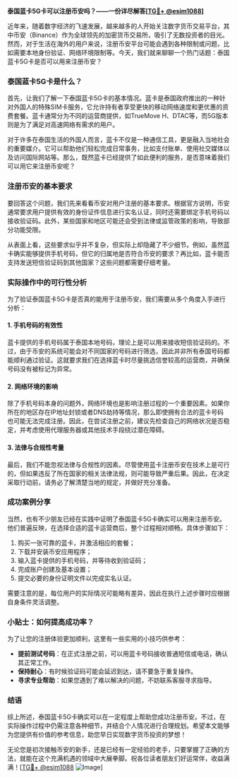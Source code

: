 **泰国蓝卡5G卡可以注册币安吗？——一份详尽解答[[TG💪+ @esim1088](https://t.me/s/esim1088)]**

近年来，随着数字经济的飞速发展，越来越多的人开始关注数字货币交易平台，其中币安（Binance）作为全球领先的加密货币交易所，吸引了无数投资者的目光。然而，对于生活在海外的用户来说，注册币安平台可能会遇到各种限制或问题，比如需要本地身份验证、网络环境限制等。今天，我们就来聊聊一个热门话题：泰国蓝卡5G卡是否可以用来注册币安？

### 泰国蓝卡5G卡是什么？

首先，让我们了解一下泰国蓝卡5G卡的基本情况。蓝卡是泰国政府推出的一种针对外国人的特殊SIM卡服务，它允许持有者享受更快的移动网络速度和更优惠的资费套餐。蓝卡通常分为不同的运营商提供，如TrueMove H、DTAC等，而5G版本则是为了满足对高速网络有需求的用户。

对于许多在泰国生活的外国人而言，蓝卡不仅是一种通信工具，更是融入当地社会的重要媒介。它可以帮助他们轻松完成日常事务，比如支付账单、使用社交媒体以及访问国际网站等。那么，既然蓝卡已经提供了如此便利的服务，是否意味着我们可以用它来注册币安呢？

### 注册币安的基本要求

要回答这个问题，我们先来看看币安对用户注册的基本要求。根据官方说明，币安通常要求用户提供有效的身份证件信息进行实名认证，同时还需要绑定手机号码以接收验证码。此外，某些国家和地区可能还会受到法律或监管政策的影响，导致部分功能受限。

从表面上看，这些要求似乎并不复杂，但实际上却隐藏了不少细节。例如，虽然蓝卡确实能够提供手机号码，但它的归属地是否符合币安的要求？再比如，蓝卡能否支持发送短信验证码到其他国家？这些问题都需要仔细考量。

### 实际操作中的可行性分析

为了验证泰国蓝卡5G卡是否真的能用于注册币安，我们需要从多个角度入手进行分析：

#### 1. 手机号码的有效性
蓝卡提供的手机号码属于泰国本地号码，理论上是可以用来接收短信验证码的。不过，由于币安的系统可能会对不同国家的号码进行筛选，因此并非所有泰国号码都能顺利通过验证。这就要求我们在选择蓝卡时尽量挑选信誉较高的运营商，并确保号码没有被标记为异常。

#### 2. 网络环境的影响
除了手机号码本身的问题外，网络环境也是影响注册过程的一个重要因素。如果你所在的地区存在IP地址封锁或者DNS劫持等情况，那么即使拥有合法的蓝卡号码也可能无法完成注册。因此，在尝试注册之前，建议先检查自己的网络状况是否稳定，并考虑使用代理服务器或其他技术手段绕过潜在障碍。

#### 3. 法律与合规性考量
最后，我们不能忽视法律与合规性的因素。尽管使用蓝卡注册币安在技术上是可行的，但如果违反了所在国家的相关法律法规，则可能导致严重后果。因此，在决定采取行动前，请务必了解清楚当地的规定，并做好充分准备。

### 成功案例分享

当然，也有不少朋友已经在实践中证明了泰国蓝卡5G卡确实可以用来注册币安。他们普遍反映，在选择合适的蓝卡运营商后，整个过程相对顺畅。具体步骤如下：

1. 购买一张可靠的蓝卡，并激活相应的套餐；
2. 下载并安装币安应用程序；
3. 输入蓝卡提供的手机号码，并等待收到验证码；
4. 完成账户创建及基本设置；
5. 提交必要的身份证明文件以完成实名认证。

需要注意的是，每位用户的实际情况可能略有差异，因此在执行上述步骤时应根据自身条件灵活调整。

### 小贴士：如何提高成功率？

为了让您的注册体验更加顺利，这里有一些实用的小技巧供参考：

- **提前测试号码**：在正式注册之前，可以用蓝卡号码接收普通短信或电话，确认其正常工作。
- **保持耐心**：有时候验证码可能会延迟到达，请不要急于重复操作。
- **寻求专业帮助**：如果您遇到了难以解决的问题，不妨联系客服寻求指导。

### 结语

综上所述，泰国蓝卡5G卡确实可以在一定程度上帮助您成功注册币安。不过，在实际操作过程中仍需注意各种细节，并结合个人情况进行合理规划。希望本文能够为您提供有价值的参考信息，助您早日实现数字货币投资的梦想！

无论您是初次接触币安的新手，还是已经有一定经验的老手，只要掌握了正确的方法，就能在这个充满机遇的领域中大展拳脚。祝各位读者朋友们好运常伴，收益满满！[[TG💪+ @esim1088](https://t.me/s/esim1088) ![Image](https://i.postimg.cc/4NQfJmqS/Snipaste-2025-05-13-00-14-12.png)]